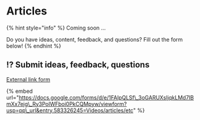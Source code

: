 # Articles

{% hint style="info" %}
Coming soon ... 

Do you have ideas, content, feedback, and questions? Fill out the form below!
{% endhint %}

## ⁉ Submit ideas, feedback, questions

[External link form](https://docs.google.com/forms/d/e/1FAIpQLSf_3oGARUXsljqkLMd7IBmXx7ejg_Ry3PolWFboi0PkCQMpyw/viewform?usp=pp_url&entry.583326245=Videos/articles/etc)

{% embed url="https://docs.google.com/forms/d/e/1FAIpQLSf\_3oGARUXsljqkLMd7IBmXx7ejg\_Ry3PolWFboi0PkCQMpyw/viewform?usp=pp\_url&entry.583326245=Videos/articles/etc" %}



